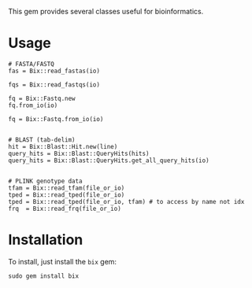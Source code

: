 This gem provides several classes useful for bioinformatics.

Usage
====
    # FASTA/FASTQ
    fas = Bix::read_fastas(io)
    
    fqs = Bix::read_fastqs(io)
    
    fq = Bix::Fastq.new
    fq.from_io(io)
    
    fq = Bix::Fastq.from_io(io)
    

    # BLAST (tab-delim)
    hit = Bix::Blast::Hit.new(line)
    query_hits = Bix::Blast::QueryHits(hits)
    query_hits = Bix::Blast::QueryHits.get_all_query_hits(io)


    # PLINK genotype data
    tfam = Bix::read_tfam(file_or_io)
    tped = Bix::read_tped(file_or_io)
    tped = Bix::read_tped(file_or_io, tfam) # to access by name not idx
    frq  = Bix::read_frq(file_or_io)

Installation
============
To install, just install the `bix` gem:

    sudo gem install bix
